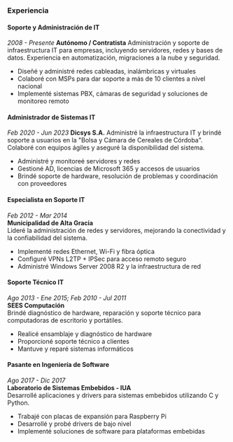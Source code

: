 ### Experiencia

#### Soporte y Administración de IT
*2008 - Presente*
**Autónomo / Contratista**
Administración y soporte de infraestructura IT para empresas, incluyendo servidores, redes y bases de datos. Experiencia en automatización, migraciones a la nube y seguridad.  
- Diseñé y administré redes cableadas, inalámbricas y virtuales  
- Colaboré con MSPs para dar soporte a más de 10 clientes a nivel nacional  
- Implementé sistemas PBX, cámaras de seguridad y soluciones de monitoreo remoto  

#### Administrador de Sistemas IT
*Feb 2020 - Jun 2023*
**Dicsys S.A.**
Administré la infraestructura IT y brindé soporte a usuarios en la "Bolsa y Cámara de Cereales de Córdoba". Colaboré con equipos ágiles y aseguré la disponibilidad del sistema.  
- Administré y monitoreé servidores y redes  
- Gestioné AD, licencias de Microsoft 365 y accesos de usuarios  
- Brindé soporte de hardware, resolución de problemas y coordinación con proveedores  

#### Especialista en Soporte IT  
*Feb 2012 - Mar 2014*  
**Municipalidad de Alta Gracia**  
Lideré la administración de redes y servidores, mejorando la conectividad y la confiabilidad del sistema.  
- Implementé redes Ethernet, Wi-Fi y fibra óptica  
- Configuré VPNs L2TP + IPSec para acceso remoto seguro  
- Administré Windows Server 2008 R2 y la infraestructura de red  

#### Soporte Técnico IT  
*Ago 2013 - Ene 2015; Feb 2010 - Jul 2011*  
**SEES Computación**  
Brindé diagnóstico de hardware, reparación y soporte técnico para computadoras de escritorio y portátiles.  
- Realicé ensamblaje y diagnóstico de hardware  
- Proporcioné soporte técnico a clientes  
- Mantuve y reparé sistemas informáticos  

#### Pasante en Ingeniería de Software  
*Ago 2017 - Dic 2017*  
**Laboratorio de Sistemas Embebidos - IUA**  
Desarrollé aplicaciones y drivers para sistemas embebidos utilizando C y Python.  
- Trabajé con placas de expansión para Raspberry Pi  
- Desarrollé y probé drivers de bajo nivel  
- Implementé soluciones de software para plataformas embebidas  
